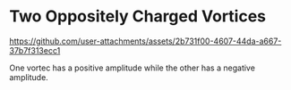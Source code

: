 # Two Oppositely Charged Vortices

https://github.com/user-attachments/assets/2b731f00-4607-44da-a667-37b7f313ecc1

One vortec has a positive amplitude while the other has a negative amplitude.
